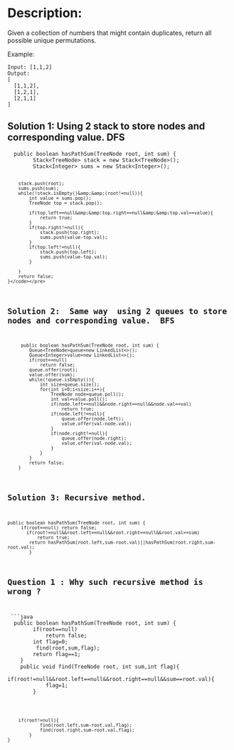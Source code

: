 
<body marginheight="0"><h1>Description:</h1>
<p>Given a collection of numbers that might contain duplicates, return all possible unique permutations.

</p>
<p>Example:
</p>
<pre><code>Input: [1,1,2]
Output:
[
  [1,1,2],
  [1,2,1],
  [2,1,1]
]</code></pre>
<h2>Solution 1: Using 2 stack to store nodes and corresponding value.  DFS</h2>
<pre><code class="lang-java">  public boolean hasPathSum(TreeNode root, int sum) {
        Stack&lt;TreeNode&gt; stack = new Stack&lt;TreeNode&gt;();
        Stack&lt;Integer&gt; sums = new Stack&lt;Integer&gt;();

        stack.push(root);
        sums.push(sum);
        while(!stack.isEmpty()&amp;&amp;(root!=null)){
            int value = sums.pop();
            TreeNode top = stack.pop();

            if(top.left==null&amp;&amp;top.right==null&amp;&amp;top.val==value){
                return true;
            }
            if(top.right!=null){
                stack.push(top.right);
                sums.push(value-top.val);
            }
            if(top.left!=null){
                stack.push(top.left);
                sums.push(value-top.val);
            }

        }
        return false;
    }</code></pre>
<h2>Solution 2:  Same way  using 2 queues to store nodes and corresponding value.  BFS</h2>
<pre><code class="lang-java">     public boolean hasPathSum(TreeNode root, int sum) {   
        Queue&lt;TreeNode&gt;queue=new LinkedList&lt;&gt;();
        Queue&lt;Integer&gt;value=new LinkedList&lt;&gt;();
        if(root==null)
            return false;
        queue.offer(root);
        value.offer(sum);
        while(!queue.isEmpty()){
            int size=queue.size();
            for(int i=0;i&lt;size;i++){
                TreeNode node=queue.poll();
                int val=value.poll();
                if(node.left==null&amp;&amp;node.right==null&amp;&amp;node.val==val)
                    return true;
                if(node.left!=null){
                    queue.offer(node.left);
                    value.offer(val-node.val);
                }
                if(node.right!=null){
                    queue.offer(node.right);
                    value.offer(val-node.val);
                }
            }
        }
        return false;
    }</code></pre>
<h2>Solution 3: Recursive method.</h2>
<pre><code class="lang-java">public boolean hasPathSum(TreeNode root, int sum) {
     if(root==null) return false;
       if(root!=null&amp;&amp;root.left==null&amp;&amp;root.right==null&amp;&amp;root.val==sum)
           return true;
        return hasPathSum(root.left,sum-root.val)||hasPathSum(root.right,sum-root.val);
        }</code></pre>
<h2>Question 1 : Why such recursive method is wrong ?</h2>
<p> ```java
  public boolean hasPathSum(TreeNode root, int sum) {
        if(root==null)
            return false;
        int flag=0;
         find(root,sum,flag);
        return flag==1;
    }
    public void find(TreeNode root, int sum,int flag){
        if(root!=null&amp;&amp;root.left==null&amp;&amp;root.right==null&amp;&amp;sum==root.val){
            flag=1;
        }

</p>
<pre><code>    if(root!=null){
            find(root.left,sum-root.val,flag);
            find(root.right,sum-root.val,flag);
        }
}</code></pre>

</body></html>
